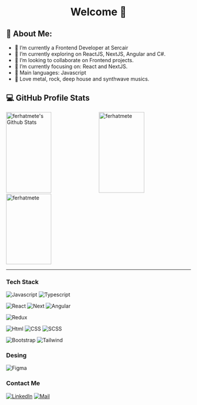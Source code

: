 <div align=center>
<h1> Welcome 👋 </h1>
</div>
  

<h2> 🤵 About Me: </h2>

- 🌱 I’m currently a Frontend Developer at Sercair
- 🔭 I’m currently exploring on ReactJS, NextJS, Angular and C#.
- 👯 I’m looking to collaborate on Frontend projects.
- 🎯 I’m currently focusing on: React and NextJS.
- 🌟 Main languages: Javascript
- 🎵 Love metal, rock, deep house and synthwave musics.

## 💻 GitHub Profile Stats
<div>
<img width="49.5%" height="220px" alt="ferhatmete's Github Stats" src="https://github-readme-stats.vercel.app/api?username=ferhatmete&show_icons=true&count_private=true&theme=nord"/>
<img width="49.5%" height="220px" src="https://github-readme-streak-stats.herokuapp.com/?user=ferhatmete&theme=nord" alt="ferhatmete" />
<img width="49.5%" src="https://github-readme-stats.vercel.app/api/top-langs?username=ferhatmete&langs_count=10&show_icons=true&locale=en&layout=compact&theme=nord" alt="ferhatmete" height="192px"/>
<div/>

----

### Tech Stack

![Javascript](	https://img.shields.io/badge/JavaScript-323330?style=for-the-badge&logo=javascript&logoColor=F7DF1E)
![Typescript](https://img.shields.io/badge/Typescript-5C2D91?style=for-the-badge&logo=Typescript&logoColor=white)

![React](https://img.shields.io/badge/React-20232A?style=for-the-badge&logo=react&logoColor=61DAFB)
![Next](https://img.shields.io/badge/Nextjs-20232A?style=for-the-badge&logo=nextjslogoColor=61DAFB)
![Angular](https://img.shields.io/badge/Angular-20232A?style=for-the-badge&logo=angularlogoColor=61DAFB)

![Redux](https://img.shields.io/badge/Redux-20232A?style=for-the-badge&logo=reduxlogoColor=61DAFB)

![Html](https://img.shields.io/badge/Html-20232A?style=for-the-badge&logo=html&logoColor=61DAFB)
![CSS](https://img.shields.io/badge/Css-20232A?style=for-the-badge&logo=css&logoColor=61DAFB)
![SCSS](https://img.shields.io/badge/Scss-20232A?style=for-the-badge&logo=scss&logoColor=61DAFB)

![Bootstrap](https://img.shields.io/badge/Bootstrap-20232A?style=for-the-badge&logo=bootstrap&logoColor=61DAFB)
![Tailwind](https://img.shields.io/badge/Tailwind-20232A?style=for-the-badge&logo=tailwind&logoColor=61DAFB)

### Desing

![Figma](https://img.shields.io/badge/Figma-20232A?style=for-the-badge&logo=figma&logoColor=61DAFB)

### Contact Me
[![LinkedIn](https://img.shields.io/badge/linkedin-%230077B5.svg?style=for-the-badge&logo=linkedin&logoColor=white)](https://www.linkedin.com/in/ferhatmete/)
[![Mail](https://img.shields.io/badge/Gmail-20232A?style=for-the-badge&logo=gmaillogoColor=61DAFB)](mailto:ferhatmete9224@gmail.com)

